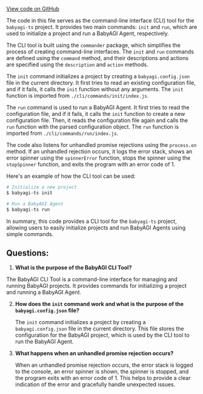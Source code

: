 [View code on GitHub](https://github.com/context-labs/babyagi-ts/src/index.ts)

The code in this file serves as the command-line interface (CLI) tool for the `babyagi-ts` project. It provides two main commands: `init` and `run`, which are used to initialize a project and run a BabyAGI Agent, respectively.

The CLI tool is built using the `commander` package, which simplifies the process of creating command-line interfaces. The `init` and `run` commands are defined using the `command` method, and their descriptions and actions are specified using the `description` and `action` methods.

The `init` command initializes a project by creating a `babyagi.config.json` file in the current directory. It first tries to read an existing configuration file, and if it fails, it calls the `init` function without any arguments. The `init` function is imported from `./cli/commands/init/index.js`.

The `run` command is used to run a BabyAGI Agent. It first tries to read the configuration file, and if it fails, it calls the `init` function to create a new configuration file. Then, it reads the configuration file again and calls the `run` function with the parsed configuration object. The `run` function is imported from `./cli/commands/run/index.js`.

The code also listens for unhandled promise rejections using the `process.on` method. If an unhandled rejection occurs, it logs the error stack, shows an error spinner using the `spinnerError` function, stops the spinner using the `stopSpinner` function, and exits the program with an error code of 1.

Here's an example of how the CLI tool can be used:

```sh
# Initialize a new project
$ babyagi-ts init

# Run a BabyAGI Agent
$ babyagi-ts run
```

In summary, this code provides a CLI tool for the `babyagi-ts` project, allowing users to easily initialize projects and run BabyAGI Agents using simple commands.
## Questions: 
 1. **What is the purpose of the BabyAGI CLI Tool?**

   The BabyAGI CLI Tool is a command-line interface for managing and running BabyAGI projects. It provides commands for initializing a project and running a BabyAGI Agent.

2. **How does the `init` command work and what is the purpose of the `babyagi.config.json` file?**

   The `init` command initializes a project by creating a `babyagi.config.json` file in the current directory. This file stores the configuration for the BabyAGI project, which is used by the CLI tool to run the BabyAGI Agent.

3. **What happens when an unhandled promise rejection occurs?**

   When an unhandled promise rejection occurs, the error stack is logged to the console, an error spinner is shown, the spinner is stopped, and the program exits with an error code of 1. This helps to provide a clear indication of the error and gracefully handle unexpected issues.